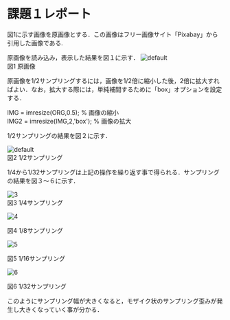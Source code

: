 # 課題１レポート

図1に示す画像を原画像とする．この画像はフリー画像サイト「Pixabay」から引用した画像である.

原画像を読み込み，表示した結果を図１に示す．
![default](https://user-images.githubusercontent.com/46117925/50482312-46d7de80-0a29-11e9-8d45-e4ebb0b53d80.PNG)  
図1 原画像

原画像を1/2サンプリングするには，画像を1/2倍に縮小した後，2倍に拡大すればよい．なお，拡大する際には，単純補間するために「box」オプションを設定する．

IMG = imresize(ORG,0.5); % 画像の縮小  
IMG2 = imresize(IMG,2,'box'); % 画像の拡大

1/2サンプリングの結果を図２に示す．

![default](https://user-images.githubusercontent.com/46117925/50482136-71756780-0a28-11e9-8082-0230b69875ac.PNG)  
図2 1/2サンプリング

1/4から1/32サンプリングは上記の操作を繰り返す事で得られる．サンプリングの結果を図３～６に示す．

![3](https://user-images.githubusercontent.com/46117925/50482476-193f6500-0a2a-11e9-92d4-cdf0b27a4d29.PNG)  
図3 1/4サンプリング

![4](https://user-images.githubusercontent.com/46117925/50482500-3d9b4180-0a2a-11e9-97e9-6408b32e0966.PNG)

図4 1/8サンプリング

![5](https://user-images.githubusercontent.com/46117925/50482523-59064c80-0a2a-11e9-958e-4cc5b8807efe.PNG) 

図5 1/16サンプリング

![6](https://user-images.githubusercontent.com/46117925/50482546-6f140d00-0a2a-11e9-988b-1eff6192d179.PNG)

図6 1/32サンプリング

このようにサンプリング幅が大きくなると，モザイク状のサンプリング歪みが発生し大きくなっていく事が分かる．
